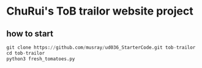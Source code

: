 # ChuRui's ToB trailor website project
## how to start
```python
git clone https://github.com/musray/ud036_StarterCode.git tob-trailor
cd tob-trailor
python3 fresh_tomatoes.py
```
